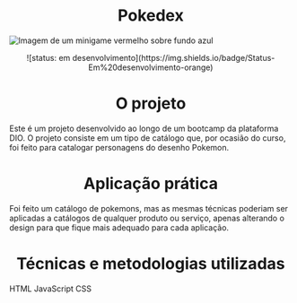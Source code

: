 # <h1 align="center">Pokedex</h1>

![Imagem de um minigame vermelho sobre fundo azul](https://user-images.githubusercontent.com/54809071/196825900-8a629462-8ca2-440d-8a1b-b2e6f370a3e1.png)

<p align="center">
![status: em desenvolvimento](https://img.shields.io/badge/Status-Em%20desenvolvimento-orange)
</p>
  
<h1 align="center">O projeto</h1>
Este é um projeto desenvolvido ao longo de um bootcamp da plataforma DIO.
O projeto consiste em um tipo de catálogo que, por ocasião do curso, foi feito para catalogar personagens do desenho Pokemon.

<h1 align="center">Aplicação prática</h1>
Foi feito um catálogo de pokemons, mas as mesmas técnicas poderiam ser aplicadas a catálogos de qualquer produto ou serviço, apenas alterando o design para que fique mais adequado para cada aplicação.

<h1 align="center">Técnicas e metodologias utilizadas</h1>
HTML
JavaScript
CSS
